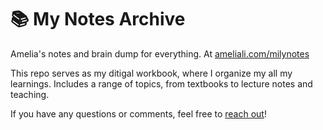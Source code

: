 # 📚 My Notes Archive

Amelia's notes and brain dump for everything. At <a href="https://ameliali.com/milynotes/">ameliali.com/milynotes</a>

This repo serves as my ditigal workbook, where I organize my all my learnings. Includes a range of topics, from textbooks to lecture notes and teaching.

If you have any questions or comments, feel free to [reach out](mailto:amelial9@uw.edu)!
